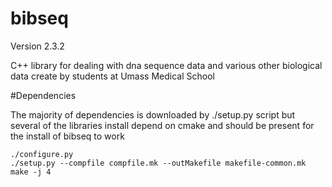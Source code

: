 bibseq
======
Version 2.3.2

C++ library for dealing with dna sequence data and various other biological data create by students at Umass Medical School 


#Dependencies  

The majority of dependencies is downloaded by ./setup.py script but several of the libraries install depend on cmake and should be present for the install of bibseq to work  

```
./configure.py 
./setup.py --compfile compfile.mk --outMakefile makefile-common.mk 
make -j 4

```

